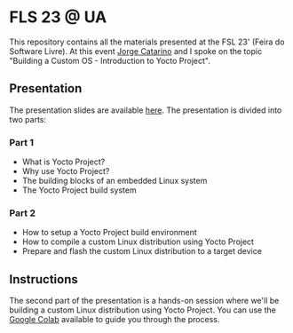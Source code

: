 # FLS 23 @ UA
This repository contains all the materials presented at the FSL 23' (Feira do Software Livre). At this event [Jorge Catarino](https://www.linkedin.com/in/jp-catarino/) and I spoke on the topic "Building a Custom OS - Introduction to Yocto Project".

## Presentation
The presentation slides are available [here](fsl23-slides.pdf). The presentation is divided into two parts:

### Part 1
- What is Yocto Project?
- Why use Yocto Project?
- The building blocks of an embedded Linux system
- The Yocto Project build system

### Part 2
- How to setup a Yocto Project build environment
- How to compile a custom Linux distribution using Yocto Project
- Prepare and flash the custom Linux distribution to a target device

## Instructions
The second part of the presentation is a hands-on session where we'll be building a custom Linux distribution using Yocto Project. You can use the [Google Colab](https://colab.research.google.com/drive/1CHOb7vM43-02BuIe7xaQJsu9VwpvCl8L?usp=sharing) available to guide you through the process.
